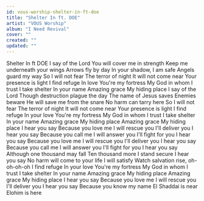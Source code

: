 ```yaml
---
id: vous-worship-shelter-in-ft-doe
title: "Shelter In ft. DOE"
artist: "VOUS Worship"
album: "I Need Revival"
cover: ""
created: ""
updated: ""
---
```


Shelter In ft DOE
I say of the Lord
You will cover me in strength
Keep me underneath your wings
Arrows fly by day
In your shadow, I am safe
Angels guard my way
So I will not fear
The terror of night
It will not come near
Your presence is light
I find refuge
In love
You're my fortress
My God in whom I trust
I take shelter
In your name
Amazing grace
My hiding place
I say of the Lord
Though destruction plague the day
The name of Jesus saves
Enemies beware
He will save me from the snare
No harm can tarry here
So I will not fear
The terror of night
It will not come near
Your presence is light
I find refuge
In your love
You're my fortress
My God in whom I trust
I take shelter
In your name
Amazing grace
My hiding place
Amazing grace
My hiding place
I hear you say
Because you love me
I will rescue you
I'll deliver you
I hear you say
Because you call me
I will answer you
I'll fight for you
I hear you say
Because you love me
I will rescue you
I'll deliver you
I hear you say
Because you call me
I will answer you
I'll fight for you
I hear you say
Although one thousand may fall
Ten thousand more
I stand secure
I hear you say
No harm will come to your life
I will satisfy
Watch salvation rise, oh-oh-oh-oh
I find refuge
In your love
You're my fortress
My God in whom I trust
I take shelter
In your name
Amazing grace
My hiding place
Amazing grace
My hiding place
I hear you say
Because you love me
I will rescue you
I'll deliver you
I hear you say
Because you know my name
El Shaddai is near
Elohim is here